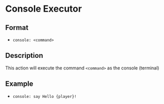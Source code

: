 # Console Executor

## Format
* `console: <command>`

## Description
This action will execute the command `<command>` as the console (terminal)

## Example
* `console: say Hello {player}!`